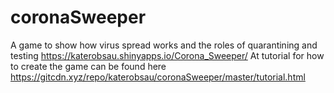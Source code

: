# coronaSweeper
A game to show how virus spread works and the roles of quarantining and testing
https://katerobsau.shinyapps.io/Corona_Sweeper/
At tutorial for how to create the game can be found here
https://gitcdn.xyz/repo/katerobsau/coronaSweeper/master/tutorial.html
